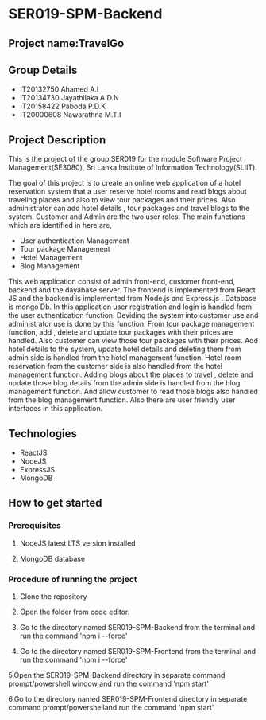# SER019-SPM-Backend
## Project name:TravelGo 
## Group Details

* IT20132750 Ahamed A.I
* IT20134730 Jayathilaka A.D.N
* IT20158422 Paboda P.D.K
* IT20000608 Nawarathna M.T.I

## Project Description

This is the project of the group SER019 for the module Software Project Management(SE3080), Sri Lanka Institute of Information Technology(SLIIT).


The goal of this project is to create an online web application of a hotel reservation system that a user reserve hotel rooms and read blogs about traveling places and also to view tour packages and their prices. Also administrator can add hotel details , tour packages and travel blogs to the system. Customer and Admin are the two user roles. The main functions which are identified in here are,

* User authentication Management
* Tour package  Management
* Hotel Management
* Blog Management


This web application consist of admin front-end, customer front-end, backend and the dayabase server. The frontend is implemented from React JS and the backend is implemented from Node.js and Express.js . Database is mongo Db. In this application user registration and login is handled from the user authentication function. Deviding the system into customer use and administrator use is done by this function. From tour package management function, add , delete and update tour packages with their prices are handled. Also customer can view those tour packages with 
their prices. Add hotel details to the system, update hotel details and deleting them from admin side is handled from the hotel management function. Hotel room reservation from the customer side is also handled from the hotel management function. Adding blogs about the places to travel , delete and update those blog details from the admin side is handled from the blog management function. And allow customer to read those blogs also handled from the blog management function. Also there are user friendly user interfaces in this application.
## Technologies

* ReactJS
* NodeJS
* ExpressJS
* MongoDB

## How to get started
### Prerequisites

1. NodeJS latest LTS version installed

2. MongoDB database

### Procedure of running the project

1. Clone the repository

2. Open the folder from code editor.

3. Go to the directory named SER019-SPM-Backend from the terminal  and run the command 'npm i --force'

4. Go to the directory named SER019-SPM-Frontend from the terminal and run the command 'npm i --force'

5.Open the SER019-SPM-Backend directory in separate command prompt/powershell window and run the command 'npm start' 

6.Go to the directory named SER019-SPM-Frontend directory in separate command prompt/powershelland run the command 'npm start'
